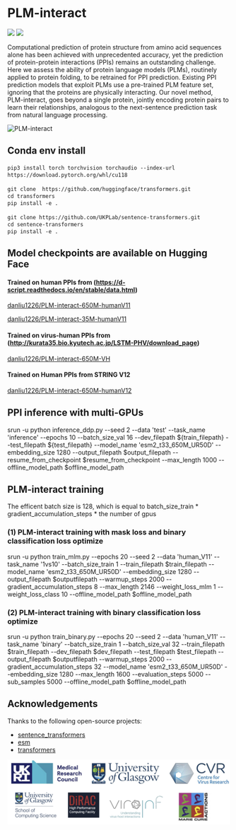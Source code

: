 # PLM-interact

<a href="https://www.biorxiv.org/content/10.1101/2024.11.05.622169v1"><img src="https://img.shields.io/badge/Paper-bioRxiv-red" style="max-width: 100%;"></a>
<a href="https://huggingface.co/danliu1226/PLM-interact-650M-humanV11/tree/main"><img src="hhttps://img.shields.io/badge/%F0%9F%A4%97%20Hugging%20Face-black?" style="max-width: 100%;"></a>

Computational prediction of protein structure from amino acid sequences alone has been achieved with unprecedented accuracy, yet the prediction of protein-protein interactions (PPIs) remains an outstanding challenge. Here we assess the ability of protein language models (PLMs), routinely applied to protein folding, to be retrained for PPI prediction. Existing PPI prediction models that exploit PLMs use a pre-trained PLM feature set, ignoring that the proteins are physically interacting. Our novel method, PLM-interact, goes beyond a single protein, jointly encoding protein pairs to learn their relationships, analogous to the next-sentence prediction task from natural language processing.

![PLM-interact](https://github.com/liudan111/PLM-interact/blob/main/assets/PLM-interact.png)



## Conda env install
```
pip3 install torch torchvision torchaudio --index-url https://download.pytorch.org/whl/cu118

git clone  https://github.com/huggingface/transformers.git
cd transformers
pip install -e .

git clone https://github.com/UKPLab/sentence-transformers.git
cd sentence-transformers
pip install -e .
```

## Model checkpoints are available on Hugging Face
#### Trained on human PPIs from (https://d-script.readthedocs.io/en/stable/data.html)
[danliu1226/PLM-interact-650M-humanV11](https://huggingface.co/danliu1226/PLM-interact-650M-humanV11/tree/main)

[danliu1226/PLM-interact-35M-humanV11](https://huggingface.co/danliu1226/PLM-interact-35M-humanV11/tree/main)

#### Trained on virus-human PPIs from (http://kurata35.bio.kyutech.ac.jp/LSTM-PHV/download_page)
[danliu1226/PLM-interact-650M-VH](https://huggingface.co/danliu1226/PLM-interact-650M-VH/tree/main)

#### Trained on Human PPIs from STRING V12
[danliu1226/PLM-interact-650M-humanV12](https://huggingface.co/danliu1226/PLM-interact-650M-humanV12/tree/main)



## PPI inference with multi-GPUs
srun -u python inference_ddp.py --seed 2 --data 'test' --task_name 'inference' --epochs 10 --batch_size_val 16 --dev_filepath ${train_filepath} --test_filepath ${test_filepath} --model_name 'esm2_t33_650M_UR50D' --embedding_size 1280 --output_filepath $output_filepath --resume_from_checkpoint $resume_from_checkpoint --max_length 1000 --offline_model_path $offline_model_path

## PLM-interact training
The efficent batch size is 128, which is equal to  batch_size_train * gradient_accumulation_steps * the number of gpus

### (1) PLM-interact training with mask loss and binary classification loss optimize
srun -u python train_mlm.py --epochs 20 --seed 2 --data 'human_V11' --task_name '1vs10' --batch_size_train 1 --train_filepath $train_filepath --model_name 'esm2_t33_650M_UR50D' --embedding_size 1280 --output_filepath $outputfilepath --warmup_steps 2000 --gradient_accumulation_steps 8 --max_length 2146 --weight_loss_mlm 1 --weight_loss_class 10 --offline_model_path $offline_model_path 

### (2) PLM-interact training with binary classification loss optimize
srun -u python train_binary.py --epochs 20 --seed 2 --data 'human_V11' --task_name 'binary' --batch_size_train 1 --batch_size_val 32 --train_filepath $train_filepath  --dev_filepath $dev_filepath  --test_filepath $test_filepath --output_filepath $outputfilepath --warmup_steps 2000 --gradient_accumulation_steps 32  --model_name 'esm2_t33_650M_UR50D' --embedding_size 1280 --max_length 1600 --evaluation_steps 5000 --sub_samples 5000 --offline_model_path $offline_model_path 



## Acknowledgements
Thanks to the following open-source projects:
- [sentence_transformers](https://github.com/UKPLab/sentence-transformers)
- [esm](https://github.com/facebookresearch/esm)
- [transformers](https://github.com/huggingface/transformers)

<img src="https://github.com/liudan111/PLM-interact/blob/main/assets/Logo.png" width="550" />

